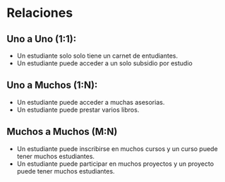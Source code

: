 # Relaciones

## Uno a Uno (1:1):

- Un estudiante solo solo tiene un carnet de entudiantes.
- Un estudiante puede acceder a un solo subsidio por estudio

## Uno a Muchos (1:N):

- Un estudiante puede acceder a muchas asesorias.
- Un estudiante puede prestar varios libros.

## Muchos a Muchos (M:N)

- Un estudiante puede inscribirse en muchos cursos y un curso puede tener muchos estudiantes.
- Un estudiante puede participar en muchos proyectos y un proyecto puede tener muchos estudiantes.